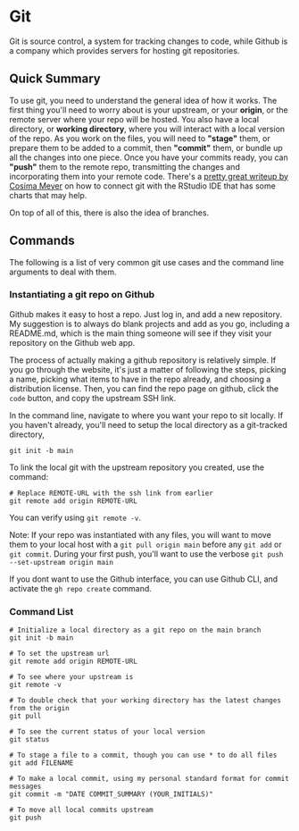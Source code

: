 # Git 

Git is source control, a system for tracking changes to code, while Github is a company which provides servers for hosting git repositories.

## Quick Summary

To use git, you need to understand the general idea of how it works. The first thing you'll need to worry about is your upstream, or your **origin**, or the remote server where your repo will be hosted. You also have a local directory, or **working directory**, where you will interact with a local version of the repo. As you work on the files, you will need to **"stage"** them, or prepare them to be added to a commit, then **"commit"** them, or bundle up all the changes into one piece. Once you have your commits ready, you can **"push"** them to the remote repo, transmitting the changes and incorporating them into your remote code. There's a [pretty great writeup by Cosima Meyer](https://cosimameyer.com/post/git-the-perks-of-collaboration-and-version-control/) on how to connect git with the RStudio IDE that has some charts that may help.

On top of all of this, there is also the idea of branches.

## Commands

The following is a list of very common git use cases and the command line arguments to deal with them.

### Instantiating a git repo on Github

Github makes it easy to host a repo. Just log in, and add a new repository. My suggestion is to always do blank projects and add as you go, including a README.md, which is the main thing someone will see if they visit your repository on the Github web app.

The process of actually making a github repository is relatively simple. If you go through the website, it's just a matter of following the steps, picking a name, picking what items to have in the repo already, and choosing a distribution license. Then, you can find the repo page on github, click the `code` button, and copy the upstream SSH link.

In the command line, navigate to where you want your repo to sit locally. If you haven't already, you'll need to setup the local directory as a git-tracked directory, 
```
git init -b main
``` 
To link the local git with the upstream repository you created, use the command:
```
# Replace REMOTE-URL with the ssh link from earlier
git remote add origin REMOTE-URL 
```
You can verify using `git remote -v`.

Note: If your repo was instantiated with any files, you will want to move them to your local host with a `git pull origin main` before any `git add` or `git commit`. During your first push, you'll want to use the verbose `git push --set-upstream origin main`

If you dont want to use the Github interface, you can use Github CLI, and activate the `gh repo create` command. 

### Command List

```
# Initialize a local directory as a git repo on the main branch
git init -b main

# To set the upstream url
git remote add origin REMOTE-URL

# To see where your upstream is
git remote -v

# To double check that your working directory has the latest changes from the origin
git pull

# To see the current status of your local version
git status

# To stage a file to a commit, though you can use * to do all files
git add FILENAME

# To make a local commit, using my personal standard format for commit messages
git commit -m "DATE COMMIT_SUMMARY (YOUR_INITIALS)"

# To move all local commits upstream
git push

```
